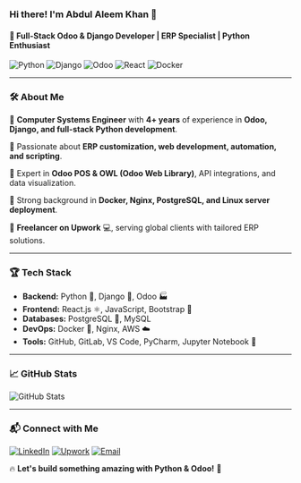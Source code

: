 ### Hi there! I'm Abdul Aleem Khan 👋

#### 🚀 Full-Stack Odoo & Django Developer | ERP Specialist | Python Enthusiast

![Python](https://img.shields.io/badge/Python-Expert-blue?style=flat&logo=python)
![Django](https://img.shields.io/badge/Django-Backend-green?style=flat&logo=django)
![Odoo](https://img.shields.io/badge/Odoo-ERP-purple?style=flat&logo=odoo)
![React](https://img.shields.io/badge/React-Frontend-blue?style=flat&logo=react)
![Docker](https://img.shields.io/badge/Docker-Containerization-blue?style=flat&logo=docker)

---

### 🛠️ About Me
🔹 **Computer Systems Engineer** with **4+ years** of experience in **Odoo, Django, and full-stack Python development**.

🔹 Passionate about **ERP customization, web development, automation, and scripting**.

🔹 Expert in **Odoo POS & OWL (Odoo Web Library)**, API integrations, and data visualization.

🔹 Strong background in **Docker, Nginx, PostgreSQL, and Linux server deployment**.

🔹 **Freelancer on Upwork** 💻, serving global clients with tailored ERP solutions.

---

### 🏆 Tech Stack

- **Backend:** Python 🐍, Django 🚀, Odoo 🏭
- **Frontend:** React.js ⚛️, JavaScript, Bootstrap 🎨
- **Databases:** PostgreSQL 🐘, MySQL
- **DevOps:** Docker 🐳, Nginx, AWS ☁️
- **Tools:** GitHub, GitLab, VS Code, PyCharm, Jupyter Notebook 📒

---

### 📈 GitHub Stats
![GitHub Stats](https://github-readme-stats.vercel.app/api?username=aleemcahn&show_icons=true&theme=radical)

---

### 📬 Connect with Me
[![LinkedIn](https://img.shields.io/badge/LinkedIn-Connect-blue?style=flat&logo=linkedin)](https://www.linkedin.com/in/aleem-caan/)
[![Upwork](https://img.shields.io/badge/Upwork-Available-green?style=flat&logo=upwork)](https://www.upwork.com/freelancers/~01625d91fec9426abb)
[![Email](https://img.shields.io/badge/Email-Contact-red?style=flat&logo=gmail)](mailto:aleemcaan@gmail.com)

🔥 **Let's build something amazing with Python & Odoo!** 🚀
